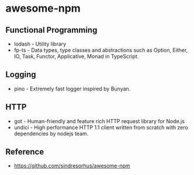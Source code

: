 # awesome-npm

## Functional Programming

- lodash - Utility library
- fp-ts - Data types, type classes and abstractions such as Option, Either, IO, Task, Functor, Applicative, Monad in TypeScript.

## Logging

- pino - Extremely fast logger inspired by Bunyan.

## HTTP

- got - Human-friendly and feature rich HTTP request library for Node.js
- undici - High performance HTTP 1.1 client written from scratch with zero dependencies by nodejs team.

## Reference
- <https://github.com/sindresorhus/awesome-npm>
